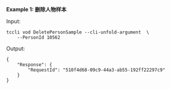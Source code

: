 **Example 1: 删除人物样本**



Input: 

```
tccli vod DeletePersonSample --cli-unfold-argument  \
    --PersonId 10562
```

Output: 
```
{
    "Response": {
        "RequestId": "510f4d68-09c9-44a3-ab55-192ff22297c9"
    }
}
```

